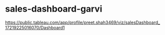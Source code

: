 # sales-dashboard-garvi

https://public.tableau.com/app/profile/preet.shah3469/viz/salesDashboard_17219225016070/Dashboard1
